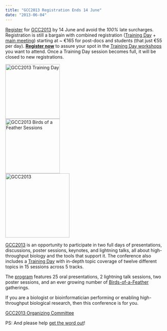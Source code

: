 ```yaml
---
title: "GCC2013 Registration Ends 14 June"
date: "2013-06-04"
---
```

[Register](/events/gcc2013/register/) for [GCC2013](/events/gcc2013/) by 14 June and avoid the *100%* late surcharges.  Registration is still a bargain with combined registration ([Training Day](/events/gcc2013/training-day/) + [main meeting](/events/gcc2013/program/)) starting at ~ €165 for post-docs and students (that just €55 per day). **[Register now](/events/gcc2013/register/)** to assure your spot in the [Training Day workshops](/events/gcc2013/training-day/) you want to attend.  Once a Training Day session becomes full, it will be closed to new registrations. 

<div class='right'><a href='/events/gcc2013/'><img src="/src/images/logos/GCC2013TrainingDayLogo300.png" alt="GCC2013 Training Day" width="170px" /></a><br />
<a href='/events/gcc2013/'><img src="/src/images/logos/GCC2013BoFLogo.png" alt="GCC2013 Birds of a Feather Sessions" width="170px" /></a></div>
<div class='left'><a href='/events/gcc2013/'><img src="/src/images/logos/GCC2013Logo400.png" alt="GCC2013" width="200px" /></a></div>

[GCC2013](/events/gcc2013/) is an opportunity to participate in two full days of presentations, discussions, poster sessions, keynotes, and lightning talks, all about high-throughput biology and the tools that support it. The conference also includes a [Training Day](/events/gcc2013/training-day/) with in-depth topic coverage of twelve different topics in 15 sessions across 5 tracks.

The [program](/events/gcc2013/program/) features 25 oral presentations, 2 lightning talk sessions, two poster sessions, and an ever growing number of [Birds-of-a-Feather](/events/gcc2013/bof/) gatherings.

If you are a biologist or bioinformatician performing or enabling high-throughput biological research, then this conference is for you.

[GCC2013 Organizing Committee](/events/gcc2013/organizers/)

PS: And please help [get the word out](/events/gcc2013/promotion/)!
